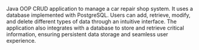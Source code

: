 Java OOP CRUD application to manage a car repair shop system. It uses a database implemented with PostgreSQL.
Users can add, retrieve, modify, and delete different types of data through an intuitive interface. The application also integrates with a database to store and retrieve critical information, ensuring persistent data storage and seamless user experience.
